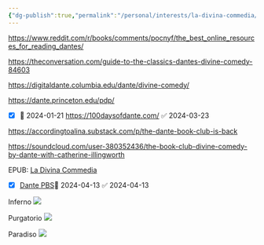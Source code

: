 ```yaml
---
{"dg-publish":true,"permalink":"/personal/interests/la-divina-commedia/","tags":["Interests"],"noteIcon":"","created":"2024-04-11 9:26:26 am","updated":"2024-04-13 11:50:56 am"}
---
```


https://www.reddit.com/r/books/comments/pocnyf/the_best_online_resources_for_reading_dantes/

https://theconversation.com/guide-to-the-classics-dantes-divine-comedy-84603

https://digitaldante.columbia.edu/dante/divine-comedy/

https://dante.princeton.edu/pdp/

- [x] 🛫 2024-01-21  https://100daysofdante.com/ ✅ 2024-03-23


https://accordingtoalina.substack.com/p/the-dante-book-club-is-back


https://soundcloud.com/user-380352436/the-book-club-divine-comedy-by-dante-with-catherine-illingworth

EPUB: [La Divina Commedia](https://standardebooks.org/ebooks/dante-alighieri/the-divine-comedy/henry-wadsworth-longfellow/download?format=epub)


- [x] [Dante PBS](https://www.pbs.org/show/dante-inferno-to-paradise/)📅 2024-04-13 ✅ 2024-04-13

Inferno ![](https://www.dailyinfographic.com/wp-content/uploads/2017/05/dante-2.jpg)

Purgatorio
![](https://c1.staticflickr.com/3/2693/4044225229_64e1664fbd_b.jpg)

Paradiso
![](https://substackcdn.com/image/fetch/f_auto,q_auto:good,fl_progressive:steep/https%3A%2F%2Fbucketeer-e05bbc84-baa3-437e-9518-adb32be77984.s3.amazonaws.com%2Fpublic%2Fimages%2F76c87929-985f-4c5c-8a04-f8067ab7502c_1943x1536.gif)

